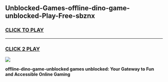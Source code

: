 
## Unblocked-Games-offline-dino-game-unblocked-Play-Free-sbznx
<h3>
<a href="https://premium76.site?title=offline-dino-game-unblocked&ref=19M">CLICK TO PLAY</a></h3>
<hr>

<h3>
<a href="https://premium76.site?title=offline-dino-game-unblocked&ref=19M">CLICK 2 PLAY</a>
  
</h3>

<a href="https://premium76.site?title=offline-dino-game-unblocked&ref=19M"><img src="https://clearcache.store/games.png"></a>


**offline-dino-game-unblocked games unblocked: Your Gateway to Fun and Accessible Online Gaming**
